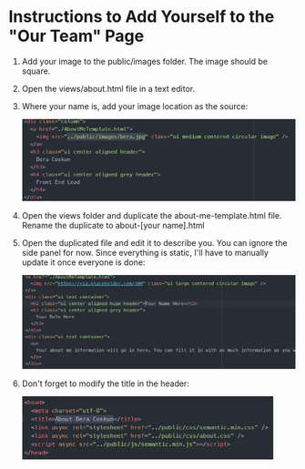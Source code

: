 # Instructions to Add Yourself to the "Our Team" Page

1. Add your image to the public/images folder. The image should be square. 

2. Open the views/about.html file in a text editor.

3. Where your name is, add your image location as the source:

   <img src="instruction_images/guide1.png" alt="guide1" style="zoom:67%;" />

3. Open the views folder and duplicate the about-me-template.html file. Rename the duplicate to about-[your name].html

4. Open the duplicated file and edit it to describe you. You can ignore the side panel for now. Since everything is static, I'll have to manually update it once everyone is done:

   <img src="instruction_images/guide2.png" alt="guide2" style="zoom:67%;" />

5. Don't forget to modify the title in the header:

   <img src="instruction_images/guide3.png" alt="guide3" style="zoom:67%;" />